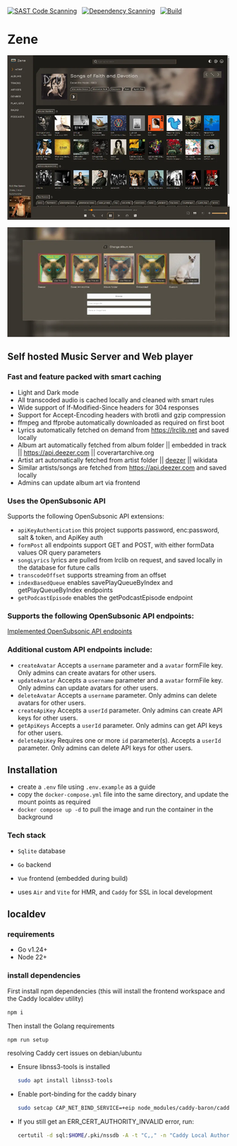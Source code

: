 

[![SAST Code Scanning](https://github.com/uvmain/zene/actions/workflows/sast.yml/badge.svg)](https://github.com/uvmain/zene/actions/workflows/sast.yml)
&nbsp;
[![Dependency Scanning](https://github.com/uvmain/zene/actions/workflows/dependency-scan.yml/badge.svg)](https://github.com/uvmain/zene/actions/workflows/dependency-scan.yml)
&nbsp;
[![Build](https://github.com/uvmain/zene/actions/workflows/build.yml/badge.svg)](https://github.com/uvmain/zene/actions/workflows/build.yml)

# Zene
<p align="center">
  <img src="./docs/assets/zene-home-v200.webp" alt="landing-screen" width="1000">
</p>

<p align="center">
  <img src="./docs/assets/art-selector.webp" alt="art-selector" width="800">
</p>

## Self hosted Music Server and Web player
### Fast and feature packed with smart caching
- Light and Dark mode
- All transcoded audio is cached locally and cleaned with smart rules
- Wide support of If-Modified-Since headers for 304 responses
- Support for Accept-Encoding headers with brotli and gzip compression
- ffmpeg and ffprobe automatically downloaded as required on first boot
- Lyrics automatically fetched on demand from https://lrclib.net and saved locally
- Album art automatically fetched from album folder || embedded in track || https://api.deezer.com || coverartarchive.org
- Artist art automatically fetched from artist folder || [deezer](https://api.deezer.com) || wikidata
- Similar artists/songs are fetched from https://api.deezer.com and saved locally
- Admins can update album art via frontend

### Uses the OpenSubsonic API
Supports the following OpenSubsonic API extensions:
- `apiKeyAuthentication` this project supports password, enc:password, salt & token, and ApiKey auth
- `formPost` all endpoints support GET and POST, with either formData values OR query parameters
- `songLyrics` lyrics are pulled from lrclib on request, and saved locally in the database for future calls
- `transcodeOffset` supports streaming from an offset
- `indexBasedQueue` enables savePlayQueueByIndex and getPlayQueueByIndex endpoints
- `getPodcastEpisode` enables the getPodcastEpisode endpoint

### Supports the following OpenSubsonic API endpoints:

[Implemented OpenSubsonic API endpoints](./docs/implemented-opensubsonic-endpoints.md)

### Additional custom API endpoints include:
- `createAvatar` Accepts a `username` parameter and a `avatar` formFile key. Only admins can create avatars for other users.
- `updateAvatar` Accepts a `username` parameter and a `avatar` formFile key. Only admins can update avatars for other users.
- `deleteAvatar` Accepts a `username` parameter. Only admins can delete avatars for other users.
- `createApiKey` Accepts a `userId` parameter. Only admins can create API keys for other users.
- `getApiKeys` Accepts a `userId` parameter. Only admins can get API keys for other users.
- `deleteApiKey` Requires one or more `id` parameter(s). Accepts a `userId` parameter. Only admins can delete API keys for other users.

## Installation
- create a `.env` file using `.env.example` as a guide
- copy the `docker-compose.yml` file into the same directory, and update the mount points as required
- `docker compose up -d` to pull the image and run the container in the background

### Tech stack
- `Sqlite` database
- `Go` backend
- `Vue` frontend (embedded during build)

- uses `Air` and `Vite` for HMR, and `Caddy` for SSL in local development

## localdev
### requirements
- Go v1.24+
- Node 22+

### install dependencies
First install npm dependencies (this will install the frontend workspace and the Caddy localdev utility)
```bash
npm i
```
Then install the Golang requirements
```bash
npm run setup
```

resolving Caddy cert issues on debian/ubuntu
- Ensure libnss3-tools is installed
  ```bash
  sudo apt install libnss3-tools
  ```
- Enable port-binding for the caddy binary
  ```bash
  sudo setcap CAP_NET_BIND_SERVICE=+eip node_modules/caddy-baron/caddy
  ```
- If you still get an ERR_CERT_AUTHORITY_INVALID error, run:
  ```bash
  certutil -d sql:$HOME/.pki/nssdb -A -t "C,," -n "Caddy Local Authority" -i ~/.local/share/caddy/pki/authorities/local/root.crt
  ```